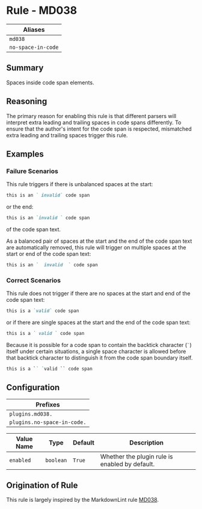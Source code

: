 # Rule - MD038

| Aliases |
| --- |
| `md038` |
| `no-space-in-code` |

## Summary

Spaces inside code span elements.

## Reasoning

The primary reason for enabling this rule is that different parsers
will interpret extra leading and trailing spaces in code spans differently.
To ensure that the author's intent for the code span is respected,
mismatched extra leading and trailing spaces trigger this rule.

## Examples

### Failure Scenarios

This rule triggers if there is unbalanced spaces at the start:

```Markdown
this is an ` invalid` code span
```

or the end:

```Markdown
this is an `invalid ` code span
```

of the code span text.

As a balanced pair of spaces at the start and the end of the code span
text are automatically removed, this rule will trigger on multiple
spaces at the start or end of the code span text:

```Markdown
this is an `  invalid  ` code span
```

### Correct Scenarios

This rule does not trigger if there are no spaces at the start and end
of the code span text:

```Markdown
this is a `valid` code span
```

or if there are single spaces at the start and the end of the code span text:

```Markdown
this is a ` valid ` code span
```

Because it is possible for a code span to contain the backtick character (`` ` ``)
itself under certain situations, a single space character is allowed before
that backtick character to distinguish it from the code span boundary itself.

```Markdown
this is a `` `valid `` code span
```

## Configuration

| Prefixes |
| --- |
| `plugins.md038.` |
| `plugins.no-space-in-code.` |

| Value Name | Type | Default | Description |
| -- | -- | -- | -- |
| `enabled` | `boolean` | `True` | Whether the plugin rule is enabled by default. |

## Origination of Rule

This rule is largely inspired by the MarkdownLint rule
[MD038](https://github.com/DavidAnson/markdownlint/blob/main/doc/Rules.md#md038---spaces-inside-code-span-elements).
